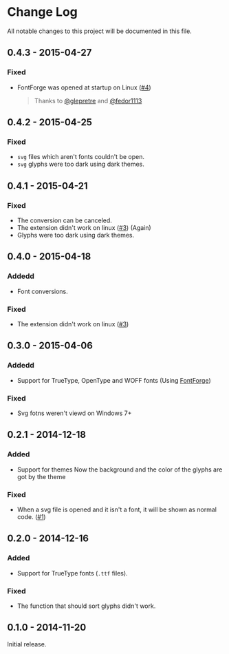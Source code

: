 # Change Log
All notable changes to this project will be documented in this file.

## 0.4.3 - 2015-04-27
### Fixed
- FontForge was opened at startup on Linux ([#4](https://github.com/nicolo-ribaudo/brackets-svg-font/issues/4))

  > Thanks to [@glepretre](https://github.com/glepretre) and [@fedor1113](https://github.com/fedor1113)

## 0.4.2 - 2015-04-25
### Fixed
- `svg` files which aren't fonts couldn't be open.
- `svg` glyphs were too dark using dark themes.

## 0.4.1 - 2015-04-21
### Fixed
- The conversion can be canceled.
- The extension didn't work on linux ([#3](https://github.com/nicolo-ribaudo/brackets-svg-font/issues/3)) (Again)
- Glyphs were too dark using dark themes.

## 0.4.0 - 2015-04-18
### Addedd
- Font conversions.

### Fixed
- The extension didn't work on linux ([#3](https://github.com/nicolo-ribaudo/brackets-svg-font/issues/3))

## 0.3.0 - 2015-04-06
### Addedd
- Support for TrueType, OpenType and WOFF fonts (Using [FontForge](http://fontforge.github.io))

### Fixed
- Svg fotns weren't viewd on Windows 7+

## 0.2.1 - 2014-12-18
### Added
 - Support for themes
   Now the background and the color of the glyphs are got by the theme

### Fixed
- When a svg file is opened and it isn't a font, it will be shown as normal code. ([#1](https://github.com/nicolo-ribaudo/brackets-svg-font/issues/1#issuecomment-67485742))

## 0.2.0 - 2014-12-16
### Added
- Support for TrueType fonts (`.ttf` files).

### Fixed
- The function that should sort glyphs didn't work.


## 0.1.0 - 2014-11-20
Initial release.

